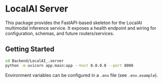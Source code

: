 # LocalAI Server

This package provides the FastAPI-based skeleton for the LocalAI multimodal inference service. It exposes a health endpoint and wiring for configuration, schemas, and future routers/services.

## Getting Started

```bash
cd Backend/LocalAI_.server
python -m uvicorn app.main:app --host 0.0.0.0 --port 8000
```

Environment variables can be configured in a `.env` file (see `.env.example`).
